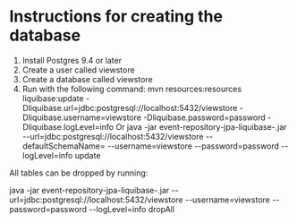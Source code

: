 # Instructions for creating the database

1. Install Postgres 9.4 or later
2. Create a user called viewstore
3. Create a database called viewstore
4. Run with the following command:
    mvn resources:resources liquibase:update -Dliquibase.url=jdbc:postgresql://localhost:5432/viewstore -Dliquibase.username=viewstore -Dliquibase.password=password -Dliquibase.logLevel=info
   Or
    java -jar event-repository-jpa-liquibase-<version>.jar --url=jdbc:postgresql://localhost:5432/viewstore --defaultSchemaName=<schema> --username=viewstore --password=password --logLevel=info update

All tables can be dropped by running:

java -jar event-repository-jpa-liquibase-<version>.jar --url=jdbc:postgresql://localhost:5432/viewstore --username=viewstore --password=password --logLevel=info dropAll
